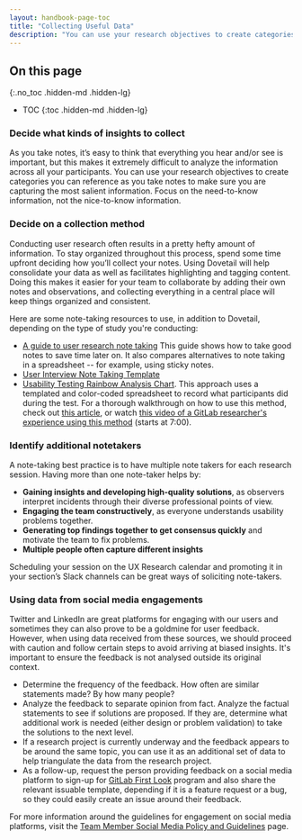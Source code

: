```yaml
---
layout: handbook-page-toc
title: "Collecting Useful Data"
description: "You can use your research objectives to create categories you can reference as you take notes to make sure you are capturing the most salient information."
---
```


## On this page
{:.no_toc .hidden-md .hidden-lg}

- TOC
{:toc .hidden-md .hidden-lg}


### Decide what kinds of insights to collect
As you take notes, it’s easy to think that everything you hear and/or see is important, but this makes it extremely difficult to analyze the information across all your participants. You can use your research objectives to create categories you can reference as you take notes to make sure you are capturing the most salient information. Focus on the need-to-know information, not the nice-to-know information.

### Decide on a collection method
Conducting user research often results in a pretty hefty amount of information. To stay organized throughout this process, spend some time upfront deciding how you’ll collect your notes. Using Dovetail will help consolidate your data as well as facilitates highlighting and tagging content. Doing this makes it easier for your team to collaborate by adding their own notes and observations, and collecting everything in a central place will keep things organized and consistent. 

Here are some note-taking resources to use, in addition to Dovetail, depending on the type of study you're conducting:

* [A guide to user research note taking](https://condens.io/user-research-note-taking/) This guide shows how to take good notes to save time later on. It also compares alternatives to note taking in a spreadsheet -- for example, using sticky notes.
* [User Interview Note Taking Template](https://docs.google.com/spreadsheets/d/1hnIqg-fnCYW2XKHR8RBsO3cYLSMEZy2xUKmbiUluAY0/edit#gid=0)
* [Usability Testing Rainbow Analysis Chart](https://docs.google.com/spreadsheets/d/1bPg6op9Sk46lFVGaET-fruE0qz-ctNQsxbZKF-5lpn4/edit#gid=0). This approach uses a templated and color-coded spreadsheet to record what participants did during the test. For a thorough walkthrough on how to use this method, check out [this article](https://userresearch.blog.gov.uk/2019/09/13/how-a-spreadsheet-can-make-usability-analysis-faster-and-easier/), or watch [this video of a GitLab researcher's experience using this method](https://drive.google.com/file/d/1fYRTmaHZjMwDQfAnVpaEqHP1dByy1X5x/view?usp=sharing) (starts at 7:00).

### Identify additional notetakers
A note-taking best practice is to have multiple note takers for each research session. Having more than one note-taker helps by:

* **Gaining insights and developing high-quality solutions**, as observers interpret incidents through their diverse professional points of view.
* **Engaging the team constructively**, as everyone understands usability problems together.
* **Generating top findings together to get consensus quickly** and motivate the team to fix problems.
* **Multiple people often capture different insights**

Scheduling your session on the UX Research calendar and promoting it in your section’s Slack channels can be great ways of soliciting note-takers. 

### Using data from social media engagements
Twitter and LinkedIn are great platforms for engaging with our users and sometimes they can also prove to be a goldmine for user feedback. However, when using data received from these sources, we should proceed with caution and follow certain steps to avoid arriving at biased insights. It's important to ensure the feedback is not analysed outside its original context.
* Determine the frequency of the feedback. How often are similar statements made? By how many people? 
* Analyze the feedback to separate opinion from fact. Analyze the factual statements to see if solutions are proposed. If they are, determine what additional work is needed (either design or problem validation) to take the solutions to the next level.
* If a research project is currently underway and the feedback appears to be around the same topic, you can use it as an additional set of data to help triangulate the data from the research project.
* As a follow-up, request the person providing feedback on a social media platform to sign-up for [GitLab First Look](https://about.gitlab.com/community/gitlab-first-look/) program and also share the relevant issuable template, depending if it is a feature request or a bug, so they could easily create an issue around their feedback.

For more information around the guidelines for engagement on social media platforms, visit the [Team Member Social Media Policy and Guidelines](https://about.gitlab.com/handbook/marketing/social-media-guidelines/) page.


